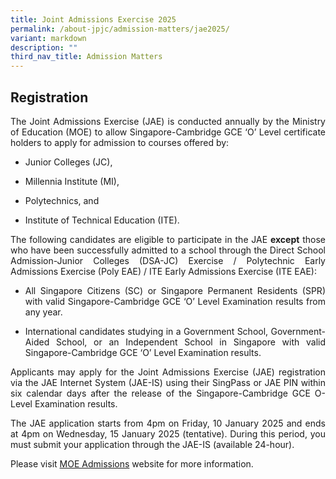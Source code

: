 ```yaml
---
title: Joint Admissions Exercise 2025
permalink: /about-jpjc/admission-matters/jae2025/
variant: markdown
description: ""
third_nav_title: Admission Matters
---
```

<div align="justify">

<h2>Registration</h2><p></p><p>The Joint Admissions Exercise (JAE) is conducted annually by the Ministry of Education (MOE) to allow Singapore-Cambridge GCE ‘O’ Level certificate holders to apply for admission to courses offered by:</p><ul data-tight="true" class="tight"><li><p>Junior Colleges (JC),</p></li><li><p>Millennia Institute (MI),</p></li><li><p>Polytechnics, and</p></li><li><p>Institute of Technical Education (ITE).</p></li></ul>


<p>The following candidates are eligible to participate in the JAE&nbsp;<strong>except</strong>&nbsp;those who have been successfully admitted to a school through the Direct School Admission-Junior Colleges (DSA-JC) Exercise / Polytechnic Early Admissions Exercise (Poly EAE) / ITE Early Admissions Exercise (ITE EAE):</p><ul data-tight="true" class="tight"><li><p>All Singapore Citizens (SC) or Singapore Permanent Residents (SPR) with valid Singapore-Cambridge GCE ‘O’ Level Examination results from any year.</p></li><li><p>International candidates studying in a Government School, Government-Aided School, or an Independent School in Singapore with valid Singapore-Cambridge GCE ‘O’ Level Examination results.</p></li></ul>
	
<p>Applicants may apply for the Joint Admissions Exercise (JAE) registration via the JAE Internet System (JAE-IS) using their SingPass or JAE PIN within six calendar days after the release of the Singapore-Cambridge GCE O-Level Examination results.</p>
<p>The JAE application starts from 4pm on Friday, 10 January 2025 and ends at 4pm on Wednesday, 15 January 2025 (tentative). During this period, you must submit your application through the JAE-IS (available 24-hour).
</p>

	
	
	
<div>	
<p>Please visit&nbsp;<a href="https://www.moe.gov.sg/post-secondary/admissions/jae" rel="noopener noreferrer nofollow" target="_blank">MOE Admissions</a>&nbsp;website&nbsp;for more information.</p></div></div>